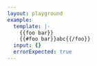 ```yaml
---
layout: playground
example:
  template: |-
    {{foo bar}}
    {{#foo bar}}abc{{/foo}}
  input: {}
  errorExpected: true
---
```

